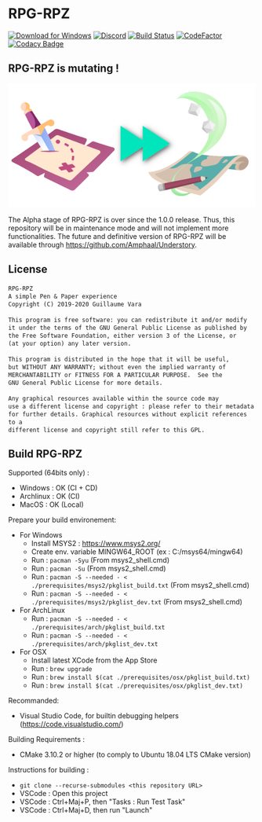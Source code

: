 # RPG-RPZ

[![Download for Windows](https://api.bintray.com/packages/amphaal/rpgrpz/install-packages/images/download.svg)](https://dl.bintray.com/amphaal/rpgrpz/RPGRPZ-latest-win64.exe)
[![Discord](https://img.shields.io/discord/661086023303823361.svg?logo=discord)](https://discord.gg/hxBj8Xc)
[![Build Status](http://zonme.to2x.ovh:8090/buildStatus/icon?job=rpgrpz%2Fmaster)](http://zonme.to2x.ovh:8090/job/rpgrpz/job/master/)
[![CodeFactor](https://www.codefactor.io/repository/github/amphaal/rpgrpz/badge/master)](https://www.codefactor.io/repository/github/amphaal/rpgrpz/overview/master)
[![Codacy Badge](https://api.codacy.com/project/badge/Grade/f538689970114dcabc56a64124ee0f12)](https://app.codacy.com/manual/Amphaal/rpgrpz?utm_source=github.com&utm_medium=referral&utm_content=Amphaal/rpgrpz&utm_campaign=Badge_Grade_Dashboard)

## RPG-RPZ is mutating ! 
![Build Status](https://github.com/Amphaal/rpgrpz/blob/master/resources/transition.png)

The Alpha stage of RPG-RPZ is over since the 1.0.0 release. Thus, this repository will be in maintenance mode and will not implement more functionalities. The future and definitive version of RPG-RPZ will be available through https://github.com/Amphaal/Understory.

## License
    RPG-RPZ
    A simple Pen & Paper experience
    Copyright (C) 2019-2020 Guillaume Vara

    This program is free software: you can redistribute it and/or modify
    it under the terms of the GNU General Public License as published by
    the Free Software Foundation, either version 3 of the License, or
    (at your option) any later version.

    This program is distributed in the hope that it will be useful,
    but WITHOUT ANY WARRANTY; without even the implied warranty of
    MERCHANTABILITY or FITNESS FOR A PARTICULAR PURPOSE.  See the
    GNU General Public License for more details.

    Any graphical resources available within the source code may
    use a different license and copyright : please refer to their metadata
    for further details. Graphical resources without explicit references to a
    different license and copyright still refer to this GPL.

## Build RPG-RPZ

Supported (64bits only) :

-   Windows : OK (CI + CD)
-   Archlinux : OK (CI)
-   MacOS : OK (Local)

Prepare your build environement:

-   For Windows
    -   Install MSYS2 : <https://www.msys2.org/>
    -   Create env. variable MINGW64_ROOT (ex : C:/msys64/mingw64)
    -   Run : `pacman -Syu` (From msys2_shell.cmd)
    -   Run : `pacman -Su` (From msys2_shell.cmd)
    -   Run : `pacman -S --needed - < ./prerequisites/msys2/pkglist_build.txt` (From msys2_shell.cmd)
    -   Run : `pacman -S --needed - < ./prerequisites/msys2/pkglist_dev.txt` (From msys2_shell.cmd)
-   For ArchLinux
    -   Run : `pacman -S --needed - < ./prerequisites/arch/pkglist_build.txt`
    -   Run : `pacman -S --needed - < ./prerequisites/arch/pkglist_dev.txt`
-   For OSX
    -   Install latest XCode from the App Store
    -   Run : `brew upgrade`
    -   Run : `brew install $(cat ./prerequisites/osx/pkglist_build.txt)`
    -   Run : `brew install $(cat ./prerequisites/osx/pkglist_dev.txt)`

Recommanded:

-   Visual Studio Code, for builtin debugging helpers (<https://code.visualstudio.com/>)

Building Requirements :

-   CMake 3.10.2 or higher (to comply to Ubuntu 18.04 LTS CMake version)

Instructions for building :

-   `git clone --recurse-submodules <this repository URL>`
-   VSCode : Open this project
-   VSCode : Ctrl+Maj+P, then "Tasks : Run Test Task"
-   VSCode : Ctrl+Maj+D, then run "Launch"

